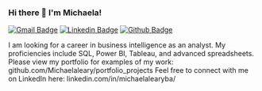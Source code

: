 ### Hi there 👋 I'm Michaela!
[![Gmail Badge](https://img.shields.io/badge/-michaelashaneleary@gmail.com-c14438?style=flat&logo=Gmail&logoColor=white&link=mailto:michaelashaneleary@gmail.com)](mailto:michaelashaneleary@gmail.com) 
[![Linkedin Badge](https://img.shields.io/badge/-michaelalearyBA-0072b1?style=flat&logo=Linkedin&logoColor=white&link=https://www.linkedin.com/in/michaelaleary93/)](https://www.linkedin.com/in/michaelalearyBA/) [![Github Badge](https://img.shields.io/badge/-michaelaleary-grey?style=flat&logo=github&logoColor=white&link=https://github.com/michaelaleary/)](https://www.github.com/michaelaleary/) 

I am looking for a career in business intelligence as an analyst.
My proficiencies include SQL, Power BI, Tableau, and advanced spreadsheets.
Please view my portfolio for examples of my work: github.com/Michaelaleary/portfolio_projects
Feel free to connect with me on LinkedIn here: linkedin.com/in/michaelalearyba/

